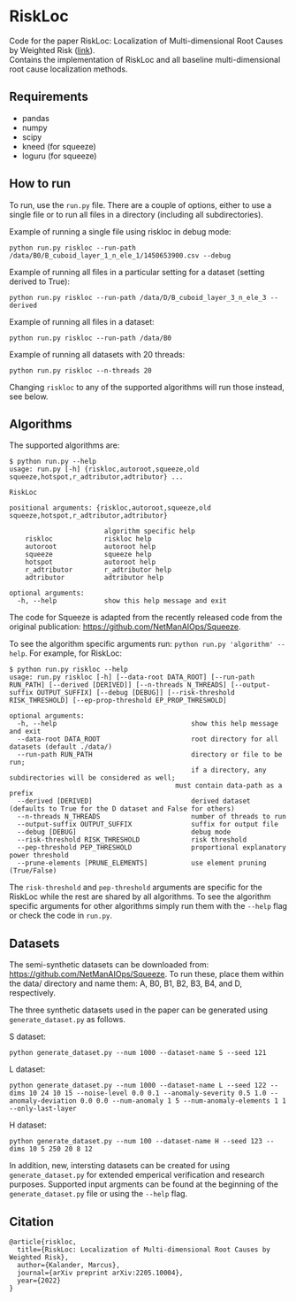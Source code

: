 # RiskLoc
Code for the paper RiskLoc: Localization of Multi-dimensional Root Causes by Weighted Risk ([link](https://arxiv.org/abs/2205.10004)).  
Contains the implementation of RiskLoc and all baseline multi-dimensional root cause localization methods.

## Requirements
- pandas
- numpy
- scipy
- kneed (for squeeze)
- loguru (for squeeze)

## How to run

To run, use the `run.py` file. There are a couple of options, either to use a single file or to run all files in a directory (including all subdirectories).

Example of running a single file using riskloc in debug mode:
```
python run.py riskloc --run-path /data/B0/B_cuboid_layer_1_n_ele_1/1450653900.csv --debug
```

Example of running all files in a particular setting for a dataset (setting derived to True):
```
python run.py riskloc --run-path /data/D/B_cuboid_layer_3_n_ele_3 --derived
```

Example of running all files in a dataset:
```
python run.py riskloc --run-path /data/B0
```

Example of running all datasets with 20 threads:
```
python run.py riskloc --n-threads 20
```

Changing `riskloc` to any of the supported algorithms will run those instead, see below.

## Algorithms 
The supported algorithms are:
```
$ python run.py --help
usage: run.py [-h] {riskloc,autoroot,squeeze,old squeeze,hotspot,r_adtributor,adtributor} ...

RiskLoc

positional arguments: {riskloc,autoroot,squeeze,old squeeze,hotspot,r_adtributor,adtributor}

                        algorithm specific help
    riskloc             riskloc help
    autoroot            autoroot help
    squeeze             squeeze help
    hotspot             autoroot help
    r_adtributor        r_adtributor help
    adtributor          adtributor help

optional arguments:
  -h, --help            show this help message and exit
```
The code for Squeeze is adapted from the recently released code from the original publication: https://github.com/NetManAIOps/Squeeze.

To see the algorithm specific arguments run: `python run.py 'algorithm' --help`. For example, for RiskLoc: 
```
$ python run.py riskloc --help
usage: run.py riskloc [-h] [--data-root DATA_ROOT] [--run-path RUN_PATH] [--derived [DERIVED]] [--n-threads N_THREADS] [--output-suffix OUTPUT_SUFFIX] [--debug [DEBUG]] [--risk-threshold RISK_THRESHOLD] [--ep-prop-threshold EP_PROP_THRESHOLD]

optional arguments:
  -h, --help                                  show this help message and exit
  --data-root DATA_ROOT                       root directory for all datasets (default ./data/)
  --run-path RUN_PATH                         directory or file to be run; 
                                              if a directory, any subdirectories will be considered as well;
                                	      must contain data-path as a prefix
  --derived [DERIVED]                         derived dataset (defaults to True for the D dataset and False for others)
  --n-threads N_THREADS                       number of threads to run
  --output-suffix OUTPUT_SUFFIX               suffix for output file
  --debug [DEBUG]                             debug mode
  --risk-threshold RISK_THRESHOLD             risk threshold
  --pep-threshold PEP_THRESHOLD               proportional explanatory power threshold
  --prune-elements [PRUNE_ELEMENTS]           use element pruning (True/False)
```

The `risk-threshold` and `pep-threshold` arguments are specific for the RiskLoc while the rest are shared by all algorithms. To see the algorithm specific arguments for other algorithms simply run them with the `--help` flag or check the code in `run.py`.

## Datasets
The semi-synthetic datasets can be downloaded from: https://github.com/NetManAIOps/Squeeze.
To run these, place them within the data/ directory and name them: A, B0, B1, B2, B3, B4, and D, respectively.

The three synthetic datasets used in the paper can be generated using `generate_dataset.py` as follows.

S dataset:
```
python generate_dataset.py --num 1000 --dataset-name S --seed 121
```
L dataset:
```
python generate_dataset.py --num 1000 --dataset-name L --seed 122 --dims 10 24 10 15 --noise-level 0.0 0.1 --anomaly-severity 0.5 1.0 --anomaly-deviation 0.0 0.0 --num-anomaly 1 5 --num-anomaly-elements 1 1 --only-last-layer
```
H dataset:
```
python generate_dataset.py --num 100 --dataset-name H --seed 123 --dims 10 5 250 20 8 12
```

In addition, new, intersting datasets can be created for using `generate_dataset.py` for extended emperical verification and research purposes. Supported input argments can be found at the beginning of the `generate_dataset.py` file or using the `--help` flag. 

## Citation
```
@article{riskloc,
  title={RiskLoc: Localization of Multi-dimensional Root Causes by Weighted Risk},
  author={Kalander, Marcus},
  journal={arXiv preprint arXiv:2205.10004},
  year={2022}
}
```
